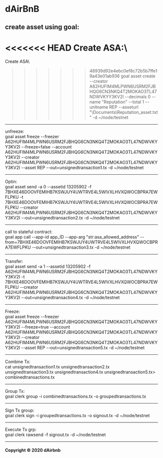 # dAirBnB

## create asset using goal:

<<<<<<< HEAD
Create ASA:\
=======
Create ASA\
>>>>>>> 48939d92e4ebc0ef8c72b5b7ffe19a43e01ab936
goal asset create --creator A62HUFIM4MLPWN6USRM2FJBHQG6CN3NKQ4T2MOKAO3TL47NDWVKYY3KV2I --decimals 0 --name "Reputation"  --total 1 --unitname REP --asseturl "\Documents\Reputation_asset.txt" -d ~/node/testnet

---

unfreeze:\
goal asset freeze --freezer A62HUFIM4MLPWN6USRM2FJBHQG6CN3NKQ4T2MOKAO3TL47NDWVKYY3KV2I  --freeze=false --account A62HUFIM4MLPWN6USRM2FJBHQG6CN3NKQ4T2MOKAO3TL47NDWVKYY3KV2I --creator A62HUFIM4MLPWN6USRM2FJBHQG6CN3NKQ4T2MOKAO3TL47NDWVKYY3KV2I --asset REP --out=unsignedtransaction1.tx -d ~/node/testnet

---

Optin:\
goal asset send -a 0 --assetid 13205902 -f 7BHXE46DOOVFEMIHB7KSWJUY4UWTRVE4L5WIVXLHVXQWOCBPRA7EWFLPKU  -t 7BHXE46DOOVFEMIHB7KSWJUY4UWTRVE4L5WIVXLHVXQWOCBPRA7EWFLPKU  --creator A62HUFIM4MLPWN6USRM2FJBHQG6CN3NKQ4T2MOKAO3TL47NDWVKYY3KV2I --out=unsignedtransaction2.tx -d ~/node/testnet

---

call to stateful contract:\
goal app call --app-id app_ID --app-arg "str:asa_allowed_address" --from=7BHXE46DOOVFEMIHB7KSWJUY4UWTRVE4L5WIVXLHVXQWOCBPRA7EWFLPKU --out=unsignedtransaction3.tx -d ~/node/testnet

---

Transfer:\
goal asset send -a 1 --assetid 13205902 -f A62HUFIM4MLPWN6USRM2FJBHQG6CN3NKQ4T2MOKAO3TL47NDWVKYY3KV2I  -t 7BHXE46DOOVFEMIHB7KSWJUY4UWTRVE4L5WIVXLHVXQWOCBPRA7EWFLPKU --creator A62HUFIM4MLPWN6USRM2FJBHQG6CN3NKQ4T2MOKAO3TL47NDWVKYY3KV2I --out=unsignedtransaction4.tx  -d ~/node/testnet

---

Freeze:\
goal asset freeze --freezer A62HUFIM4MLPWN6USRM2FJBHQG6CN3NKQ4T2MOKAO3TL47NDWVKYY3KV2I  --freeze=true --account A62HUFIM4MLPWN6USRM2FJBHQG6CN3NKQ4T2MOKAO3TL47NDWVKYY3KV2I --creator A62HUFIM4MLPWN6USRM2FJBHQG6CN3NKQ4T2MOKAO3TL47NDWVKYY3KV2I --asset REP --out=unsignedtransaction5.tx -d ~/node/testnet

---

Combine Tx:\
cat unsignedtransaction1.tx unsignedtransaction2.tx unsignedtransaction3.tx unsignedtransaction4.tx unsignedtransaction5.tx> combinedtransactions.tx

---

Group Tx:\
goal clerk group -i combinedtransactions.tx -o groupedtransactions.tx

---

Sign Tx group:\
goal clerk sign -i groupedtransactions.tx -o signout.tx -d ~/node/testnet

---

Execute Tx grp:\
goal clerk rawsend -f signout.tx -d ~/node/testnet

---

#### Copyright &copy; 2020 dAirbnb
